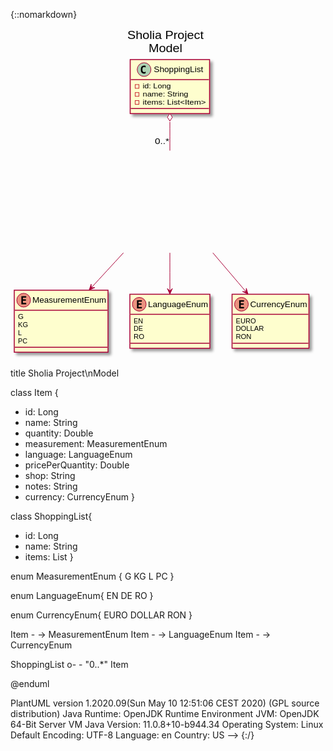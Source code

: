 {::nomarkdown}
<?xml version="1.0" encoding="UTF-8" standalone="no"?><svg xmlns="http://www.w3.org/2000/svg" xmlns:xlink="http://www.w3.org/1999/xlink" contentScriptType="application/ecmascript" contentStyleType="text/css" height="529px" preserveAspectRatio="none" style="width:488px;height:529px;" version="1.1" viewBox="0 0 488 529" width="488px" zoomAndPan="magnify"><defs><filter height="300%" id="f10hvnnh3vi7ct" width="300%" x="-1" y="-1"><feGaussianBlur result="blurOut" stdDeviation="2.0"/><feColorMatrix in="blurOut" result="blurOut2" type="matrix" values="0 0 0 0 0 0 0 0 0 0 0 0 0 0 0 0 0 0 .4 0"/><feOffset dx="4.0" dy="4.0" in="blurOut2" result="blurOut3"/><feBlend in="SourceGraphic" in2="blurOut3" mode="normal"/></filter></defs><g><text fill="#000000" font-family="sans-serif" font-size="18" lengthAdjust="spacingAndGlyphs" textLength="122" x="187" y="16.708">Sholia Project</text><text fill="#000000" font-family="sans-serif" font-size="18" lengthAdjust="spacingAndGlyphs" textLength="54" x="221" y="37.6611">Model</text><!--MD5=[44a1b4afaef76c16e6c9ec4990ad0c8d]
class Item--><rect fill="#FEFECE" filter="url(#f10hvnnh3vi7ct)" height="163.2422" id="Item" style="stroke: #A80036; stroke-width: 1.5;" width="222" x="144" y="195.9063"/><ellipse cx="236.75" cy="211.9063" fill="#ADD1B2" rx="11" ry="11" style="stroke: #A80036; stroke-width: 1.0;"/><path d="M239.2344,217.7813 Q238.6563,218.0938 238.0156,218.25 Q237.375,218.4063 236.6719,218.4063 Q234.1563,218.4063 232.8281,216.7344 Q231.5156,215.0625 231.5156,211.9063 Q231.5156,208.75 232.8281,207.0781 Q234.1563,205.4063 236.6719,205.4063 Q237.375,205.4063 238.0156,205.5625 Q238.6719,205.7188 239.2344,206.0313 L239.2344,208.8281 Q238.5938,208.25 238,207.9844 Q237.4063,207.7188 236.7813,207.7188 Q235.4375,207.7188 234.75,208.7813 Q234.0625,209.8281 234.0625,211.9063 Q234.0625,213.9844 234.75,215.0469 Q235.4375,216.0938 236.7813,216.0938 Q237.4063,216.0938 238,215.8281 Q238.5938,215.5625 239.2344,214.9844 L239.2344,217.7813 Z "/><text fill="#000000" font-family="sans-serif" font-size="12" lengthAdjust="spacingAndGlyphs" textLength="28" x="257.25" y="216.0551">Item</text><line style="stroke: #A80036; stroke-width: 1.5;" x1="145" x2="365" y1="227.9063" y2="227.9063"/><rect fill="none" height="6" style="stroke: #C82930; stroke-width: 1.0;" width="6" x="152" y="235.9063"/><text fill="#000000" font-family="sans-serif" font-size="11" lengthAdjust="spacingAndGlyphs" textLength="45" x="164" y="242.1167">id: Long</text><rect fill="none" height="6" style="stroke: #C82930; stroke-width: 1.0;" width="6" x="152" y="248.7109"/><text fill="#000000" font-family="sans-serif" font-size="11" lengthAdjust="spacingAndGlyphs" textLength="73" x="164" y="254.9214">name: String</text><rect fill="none" height="6" style="stroke: #C82930; stroke-width: 1.0;" width="6" x="152" y="261.5156"/><text fill="#000000" font-family="sans-serif" font-size="11" lengthAdjust="spacingAndGlyphs" textLength="93" x="164" y="267.7261">quantity: Double</text><rect fill="none" height="6" style="stroke: #C82930; stroke-width: 1.0;" width="6" x="152" y="274.3203"/><text fill="#000000" font-family="sans-serif" font-size="11" lengthAdjust="spacingAndGlyphs" textLength="196" x="164" y="280.5308">measurement: MeasurementEnum</text><rect fill="none" height="6" style="stroke: #C82930; stroke-width: 1.0;" width="6" x="152" y="287.125"/><text fill="#000000" font-family="sans-serif" font-size="11" lengthAdjust="spacingAndGlyphs" textLength="147" x="164" y="293.3354">language: LanguageEnum</text><rect fill="none" height="6" style="stroke: #C82930; stroke-width: 1.0;" width="6" x="152" y="299.9297"/><text fill="#000000" font-family="sans-serif" font-size="11" lengthAdjust="spacingAndGlyphs" textLength="142" x="164" y="306.1401">pricePerQuantity: Double</text><rect fill="none" height="6" style="stroke: #C82930; stroke-width: 1.0;" width="6" x="152" y="312.7344"/><text fill="#000000" font-family="sans-serif" font-size="11" lengthAdjust="spacingAndGlyphs" textLength="68" x="164" y="318.9448">shop: String</text><rect fill="none" height="6" style="stroke: #C82930; stroke-width: 1.0;" width="6" x="152" y="325.5391"/><text fill="#000000" font-family="sans-serif" font-size="11" lengthAdjust="spacingAndGlyphs" textLength="72" x="164" y="331.7495">notes: String</text><rect fill="none" height="6" style="stroke: #C82930; stroke-width: 1.0;" width="6" x="152" y="338.3438"/><text fill="#000000" font-family="sans-serif" font-size="11" lengthAdjust="spacingAndGlyphs" textLength="142" x="164" y="344.5542">currency: CurrencyEnum</text><line style="stroke: #A80036; stroke-width: 1.5;" x1="145" x2="365" y1="351.1484" y2="351.1484"/><!--MD5=[9630763e33facf945baa437552379d6e]
class ShoppingList--><rect fill="#FEFECE" filter="url(#f10hvnnh3vi7ct)" height="86.4141" id="ShoppingList" style="stroke: #A80036; stroke-width: 1.5;" width="127" x="191.5" y="49.9063"/><ellipse cx="213.7" cy="65.9063" fill="#ADD1B2" rx="11" ry="11" style="stroke: #A80036; stroke-width: 1.0;"/><path d="M216.1844,71.7813 Q215.6063,72.0938 214.9656,72.25 Q214.325,72.4063 213.6219,72.4063 Q211.1063,72.4063 209.7781,70.7344 Q208.4656,69.0625 208.4656,65.9063 Q208.4656,62.75 209.7781,61.0781 Q211.1063,59.4063 213.6219,59.4063 Q214.325,59.4063 214.9656,59.5625 Q215.6219,59.7188 216.1844,60.0313 L216.1844,62.8281 Q215.5438,62.25 214.95,61.9844 Q214.3563,61.7188 213.7313,61.7188 Q212.3875,61.7188 211.7,62.7813 Q211.0125,63.8281 211.0125,65.9063 Q211.0125,67.9844 211.7,69.0469 Q212.3875,70.0938 213.7313,70.0938 Q214.3563,70.0938 214.95,69.8281 Q215.5438,69.5625 216.1844,68.9844 L216.1844,71.7813 Z "/><text fill="#000000" font-family="sans-serif" font-size="12" lengthAdjust="spacingAndGlyphs" textLength="79" x="229.3" y="70.0551">ShoppingList</text><line style="stroke: #A80036; stroke-width: 1.5;" x1="192.5" x2="317.5" y1="81.9063" y2="81.9063"/><rect fill="none" height="6" style="stroke: #C82930; stroke-width: 1.0;" width="6" x="199.5" y="89.9063"/><text fill="#000000" font-family="sans-serif" font-size="11" lengthAdjust="spacingAndGlyphs" textLength="45" x="211.5" y="96.1167">id: Long</text><rect fill="none" height="6" style="stroke: #C82930; stroke-width: 1.0;" width="6" x="199.5" y="102.7109"/><text fill="#000000" font-family="sans-serif" font-size="11" lengthAdjust="spacingAndGlyphs" textLength="73" x="211.5" y="108.9214">name: String</text><rect fill="none" height="6" style="stroke: #C82930; stroke-width: 1.0;" width="6" x="199.5" y="115.5156"/><text fill="#000000" font-family="sans-serif" font-size="11" lengthAdjust="spacingAndGlyphs" textLength="101" x="211.5" y="121.7261">items: List&lt;Item&gt;</text><line style="stroke: #A80036; stroke-width: 1.5;" x1="192.5" x2="317.5" y1="128.3203" y2="128.3203"/><!--MD5=[f942659406c6b8d57ba4bbf962e741bb]
class MeasurementEnum--><rect fill="#FEFECE" filter="url(#f10hvnnh3vi7ct)" height="99.2188" id="MeasurementEnum" style="stroke: #A80036; stroke-width: 1.5;" width="150" x="6" y="418.9063"/><ellipse cx="21" cy="434.9063" fill="#EB937F" rx="11" ry="11" style="stroke: #A80036; stroke-width: 1.0;"/><path d="M25.125,441.4063 L17.3906,441.4063 L17.3906,428.4063 L25.125,428.4063 L25.125,430.6719 L19.8438,430.6719 L19.8438,433.4063 L24.625,433.4063 L24.625,435.6719 L19.8438,435.6719 L19.8438,439.1406 L25.125,439.1406 L25.125,441.4063 Z "/><text fill="#000000" font-family="sans-serif" font-size="12" lengthAdjust="spacingAndGlyphs" textLength="118" x="35" y="439.0551">MeasurementEnum</text><line style="stroke: #A80036; stroke-width: 1.5;" x1="7" x2="155" y1="450.9063" y2="450.9063"/><text fill="#000000" font-family="sans-serif" font-size="11" lengthAdjust="spacingAndGlyphs" textLength="9" x="12" y="465.1167">G</text><text fill="#000000" font-family="sans-serif" font-size="11" lengthAdjust="spacingAndGlyphs" textLength="16" x="12" y="477.9214">KG</text><text fill="#000000" font-family="sans-serif" font-size="11" lengthAdjust="spacingAndGlyphs" textLength="6" x="12" y="490.7261">L</text><text fill="#000000" font-family="sans-serif" font-size="11" lengthAdjust="spacingAndGlyphs" textLength="15" x="12" y="503.5308">PC</text><line style="stroke: #A80036; stroke-width: 1.5;" x1="7" x2="155" y1="510.125" y2="510.125"/><!--MD5=[e2bf785f0e495272737a5e0f47020f68]
class LanguageEnum--><rect fill="#FEFECE" filter="url(#f10hvnnh3vi7ct)" height="86.4141" id="LanguageEnum" style="stroke: #A80036; stroke-width: 1.5;" width="128" x="191" y="425.4063"/><ellipse cx="206" cy="441.4063" fill="#EB937F" rx="11" ry="11" style="stroke: #A80036; stroke-width: 1.0;"/><path d="M210.125,447.9063 L202.3906,447.9063 L202.3906,434.9063 L210.125,434.9063 L210.125,437.1719 L204.8438,437.1719 L204.8438,439.9063 L209.625,439.9063 L209.625,442.1719 L204.8438,442.1719 L204.8438,445.6406 L210.125,445.6406 L210.125,447.9063 Z "/><text fill="#000000" font-family="sans-serif" font-size="12" lengthAdjust="spacingAndGlyphs" textLength="96" x="220" y="445.5551">LanguageEnum</text><line style="stroke: #A80036; stroke-width: 1.5;" x1="192" x2="318" y1="457.4063" y2="457.4063"/><text fill="#000000" font-family="sans-serif" font-size="11" lengthAdjust="spacingAndGlyphs" textLength="15" x="197" y="471.6167">EN</text><text fill="#000000" font-family="sans-serif" font-size="11" lengthAdjust="spacingAndGlyphs" textLength="15" x="197" y="484.4214">DE</text><text fill="#000000" font-family="sans-serif" font-size="11" lengthAdjust="spacingAndGlyphs" textLength="17" x="197" y="497.2261">RO</text><line style="stroke: #A80036; stroke-width: 1.5;" x1="192" x2="318" y1="503.8203" y2="503.8203"/><!--MD5=[4260f3b4452d5e63cf2fdc2625c787c5]
class CurrencyEnum--><rect fill="#FEFECE" filter="url(#f10hvnnh3vi7ct)" height="86.4141" id="CurrencyEnum" style="stroke: #A80036; stroke-width: 1.5;" width="123" x="354.5" y="425.4063"/><ellipse cx="369.5" cy="441.4063" fill="#EB937F" rx="11" ry="11" style="stroke: #A80036; stroke-width: 1.0;"/><path d="M373.625,447.9063 L365.8906,447.9063 L365.8906,434.9063 L373.625,434.9063 L373.625,437.1719 L368.3438,437.1719 L368.3438,439.9063 L373.125,439.9063 L373.125,442.1719 L368.3438,442.1719 L368.3438,445.6406 L373.625,445.6406 L373.625,447.9063 Z "/><text fill="#000000" font-family="sans-serif" font-size="12" lengthAdjust="spacingAndGlyphs" textLength="91" x="383.5" y="445.5551">CurrencyEnum</text><line style="stroke: #A80036; stroke-width: 1.5;" x1="355.5" x2="476.5" y1="457.4063" y2="457.4063"/><text fill="#000000" font-family="sans-serif" font-size="11" lengthAdjust="spacingAndGlyphs" textLength="32" x="360.5" y="471.6167">EURO</text><text fill="#000000" font-family="sans-serif" font-size="11" lengthAdjust="spacingAndGlyphs" textLength="45" x="360.5" y="484.4214">DOLLAR</text><text fill="#000000" font-family="sans-serif" font-size="11" lengthAdjust="spacingAndGlyphs" textLength="25" x="360.5" y="497.2261">RON</text><line style="stroke: #A80036; stroke-width: 1.5;" x1="355.5" x2="476.5" y1="503.8203" y2="503.8203"/><!--MD5=[de11bd4cd5b546b62505f01129df9179]
link Item to MeasurementEnum--><path d="M180.7,359.1063 C163.36,377.9462 145.32,397.5363 129.44,414.7963 " fill="none" id="Item-&gt;MeasurementEnum" style="stroke: #A80036; stroke-width: 1.0;"/><polygon fill="#A80036" points="125.87,418.6663,134.9043,414.7443,129.2525,414.984,129.0127,409.3323,125.87,418.6663" style="stroke: #A80036; stroke-width: 1.0;"/><!--MD5=[ba8fece8fddd616f651b1a0ad65073e5]
link Item to LanguageEnum--><path d="M255,359.1063 C255,379.9263 255,401.6563 255,420.1463 " fill="none" id="Item-&gt;LanguageEnum" style="stroke: #A80036; stroke-width: 1.0;"/><polygon fill="#A80036" points="255,425.2663,259,416.2663,255,420.2663,251,416.2663,255,425.2663" style="stroke: #A80036; stroke-width: 1.0;"/><!--MD5=[8551264c79207d5b46a27acac92827d1]
link Item to CurrencyEnum--><path d="M323.75,359.1063 C341.78,380.2863 360.62,402.3963 376.54,421.0863 " fill="none" id="Item-&gt;CurrencyEnum" style="stroke: #A80036; stroke-width: 1.0;"/><polygon fill="#A80036" points="380.1,425.2663,377.3004,415.8237,376.8543,421.4629,371.2151,421.0168,380.1,425.2663" style="stroke: #A80036; stroke-width: 1.0;"/><!--MD5=[88c7db923e7395e977ba13b2406b03f5]
reverse link ShoppingList to Item--><path d="M255,149.6363 C255,164.1363 255,180.0562 255,195.5663 " fill="none" id="ShoppingList&lt;-Item" style="stroke: #A80036; stroke-width: 1.0;"/><polygon fill="#FFFFFF" points="255,136.2362,251,142.2362,255,148.2362,259,142.2362,255,136.2362" style="stroke: #A80036; stroke-width: 1.0;"/><text fill="#000000" font-family="sans-serif" font-size="13" lengthAdjust="spacingAndGlyphs" textLength="23" x="231.0117" y="184.9508">0..*</text><!--MD5=[b5948f61642587b77b03861f8672a1b3]
@startuml

title Sholia Project\nModel

class Item {
- id: Long
- name: String
- quantity: Double
- measurement: MeasurementEnum
- language: LanguageEnum
- pricePerQuantity: Double
- shop: String
- notes: String
- currency: CurrencyEnum
}

class ShoppingList{
- id: Long
- name: String
- items: List<Item>
}

enum MeasurementEnum {
G
KG
L
PC
}

enum LanguageEnum{
EN
DE
RO
}

enum CurrencyEnum{
EURO
DOLLAR
RON
}

Item - -> MeasurementEnum
Item - -> LanguageEnum
Item - -> CurrencyEnum

ShoppingList o- - "0..*" Item

@enduml

PlantUML version 1.2020.09(Sun May 10 12:51:06 CEST 2020)
(GPL source distribution)
Java Runtime: OpenJDK Runtime Environment
JVM: OpenJDK 64-Bit Server VM
Java Version: 11.0.8+10-b944.34
Operating System: Linux
Default Encoding: UTF-8
Language: en
Country: US
--></g></svg>
{:/}
